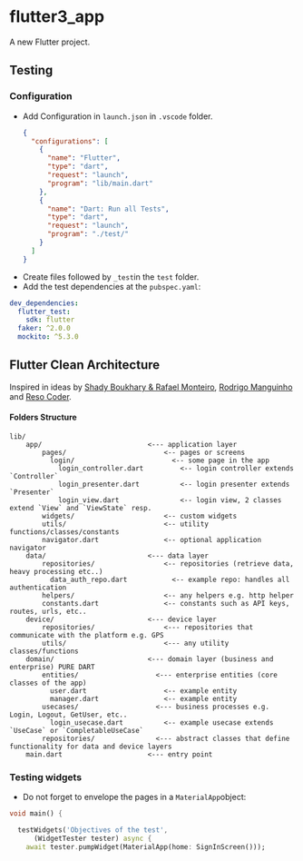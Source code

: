 # flutter3_app

A new Flutter project.

## Testing

### Configuration

- Add Configuration in `launch.json` in `.vscode` folder.
  ```json
  {
    "configurations": [
      {
        "name": "Flutter",
        "type": "dart",
        "request": "launch",
        "program": "lib/main.dart"
      },
      {
        "name": "Dart: Run all Tests",
        "type": "dart",
        "request": "launch",
        "program": "./test/"
      }
    ]
  }
  ```
- Create files followed by `_test`in the `test` folder.
- Add the test dependencies at the `pubspec.yaml`:

```yaml
dev_dependencies:
  flutter_test:
    sdk: flutter
  faker: ^2.0.0
  mockito: ^5.3.0
```

## Flutter Clean Architecture

Inspired in ideas by [Shady Boukhary & Rafael Monteiro](https://github.com/ShadyBoukhary/flutter_clean_architecture), [Rodrigo Manguinho](https://github.com/rmanguinho/clean-flutter-app) and [Reso Coder](https://github.com/ResoCoder/flutter-tdd-clean-architecture-course).

#### Folders Structure
```
lib/
    app/                          <--- application layer
        pages/                        <-- pages or screens
          login/                        <-- some page in the app
            login_controller.dart         <-- login controller extends `Controller`
            login_presenter.dart          <-- login presenter extends `Presenter`
            login_view.dart               <-- login view, 2 classes extend `View` and `ViewState` resp.
        widgets/                      <-- custom widgets
        utils/                        <-- utility functions/classes/constants
        navigator.dart                <-- optional application navigator
    data/                         <--- data layer
        repositories/                 <-- repositories (retrieve data, heavy processing etc..)
          data_auth_repo.dart           <-- example repo: handles all authentication
        helpers/                      <-- any helpers e.g. http helper
        constants.dart                <-- constants such as API keys, routes, urls, etc..
    device/                       <--- device layer
        repositories/                 <--- repositories that communicate with the platform e.g. GPS
        utils/                        <--- any utility classes/functions
    domain/                       <--- domain layer (business and enterprise) PURE DART
        entities/                   <--- enterprise entities (core classes of the app)
          user.dart                   <-- example entity
          manager.dart                <-- example entity
        usecases/                   <--- business processes e.g. Login, Logout, GetUser, etc..
          login_usecase.dart          <-- example usecase extends `UseCase` or `CompletableUseCase`
        repositories/               <--- abstract classes that define functionality for data and device layers
    main.dart                     <--- entry point

```

### Testing widgets

- Do not forget to envelope the pages in a `MaterialApp`object:

```dart
void main() {

  testWidgets('Objectives of the test',
      (WidgetTester tester) async {
    await tester.pumpWidget(MaterialApp(home: SignInScreen()));
```
